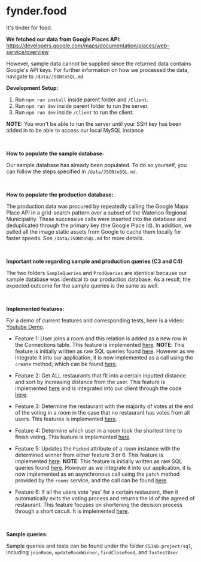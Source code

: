 # fynder.food

It's tinder for food.

**We fetched our data from Google Places API:**
<https://developers.google.com/maps/documentation/places/web-service/overview>

However, sample data cannot be supplied since the returned data contains Google's API keys. For further information on how we processed the data, navigate to `/data/JSONtoSQL.md`

**Development Setup:**

1. Run `npm run install` inside parent folder and `/Client`.
2. Run `npm run dev` inside parent folder to run the server.
3. Run `npm run dev` inside `/Client` to run the client.

**NOTE:** You won't be able to run the server until your SSH key has been added in to be able to access our local MySQL instance


<br/>

**How to populate the sample database:**

Our sample database has already been populated. To do so yourself, you can follow the steps specified in `/data/JSONtoSQL.md`.

<br/>

**How to populate the production database:**

The production data was procured by repeatedly calling the Google Maps Place API in a grid-search pattern over a subset of the Waterloo Regional Municipality. These successive calls were inserted into the database and deduplicated through the primary key (the Google Place Id). In addition, we pulled all the image static assets from Google to cache them locally for faster speeds. See `/data/JSONtoSQL.md` for more details.

<br />

**Important note regarding sample and production queries (C3 and C4)**

The two folders `SampleQueries` and `ProdQueries` are identical because our sample database was identical to our production database. As a result, the expected outcome for the sample queries is the same as well.  

<br />

**Implemented features:**

For a demo of current features and corresponding tests, here is a video: [Youtube Demo](https://youtu.be/hYvPZ2dyOQY). 

* Feature 1: User joins a room and this relation is added as a new row in the Connections table. This feature is implemented [here](./src/services/connections/connections.class.ts). 
**NOTE**: This feature is initially written as raw SQL queries found [here](./sql/SampleQueries/joinRoom/joinRoom.sql). However as we integrate it into our application, it is now implemented as a call using the `create` method, which can be found [here](./client/src/routes/room.$roomid.lazy.tsx).

* Feature 2: Get ALL restaurants that fit into a certain inputted distance and sort by increasing distance from the user. This feature is implemented [here](./src/services/close-food/close-food.class.ts) and is integrated into our client through the code [here](./client/src/routes/swipe.$roomId.lazy.tsx). 

* Feature 3: Determine the restaurant with the majority of votes at the end of the voting in a room in the case that no restaurant has votes from all users. This features is implemented [here](./src/hooks/pick-winner-food.ts).

* Feature 4: Determine which user in a room took the shortest time to finish voting. This feature is implemented [here](./src/services/scoresheet/scoresheet.class.ts).

* Feature 5: Updates the `Picked` attribute of a room instance with the determined winner from either feature 3 or 6. This feature is implemented [here](./src/services/scoresheet/scoresheet.class.ts).
**NOTE**: This feature is initially written as raw SQL queries found [here](./sql/SampleQueries/updateRoomWinner/updateRoomWinner.sql). However as we integrate it into our application, it is now implemented as an asynchronous call using the `patch` method provided by the `rooms` service, and the call can be found [here](./src/hooks/pick-winner-food.ts). 

* Feature 6: If all the users vote 'yes' for a certain restaurant, then it automatically exits the voting process and returns the id of the agreed of restaurant. This feature focuses on shortening the decision process through a short circuit. It is implemented [here](./src/services/scoresheet/scoresheet.class.ts).

<br />

**Sample queries:** 

Sample queries and tests can be found under the folder `CS348-project/sql`, including `joinRoom`, `updateRoomWinner`, `findCloseFood`, and `fastestUser`

